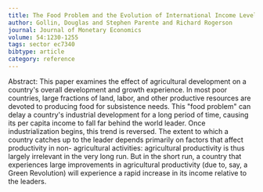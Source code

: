 ```yaml
---
title: The Food Problem and the Evolution of International Income Levels
author: Gollin, Douglas and Stephen Parente and Richard Rogerson
journal: Journal of Monetary Economics
volume: 54:1230-1255
tags: sector ec7340
bibtype: article
category: reference
---
```

Abstract: This paper examines the effect of agricultural development on a country's overall development and growth experience. In most poor countries, large fractions of land, labor, and other productive resources are devoted to producing food for subsistence needs. This "food problem" can delay a country's industrial development for a long period of time, causing its per capita income to fall far behind the world leader. Once industrialization begins, this trend is reversed. The extent to which a country catches up to the leader depends primarily on factors that affect productivity in non- agricultural activities: agricultural productivity is thus largely irrelevant in the very long run. But in the short run, a country that experiences large improvements in agricultural productivity (due to, say, a Green Revolution) will experience a rapid increase in its income relative to the leaders.

